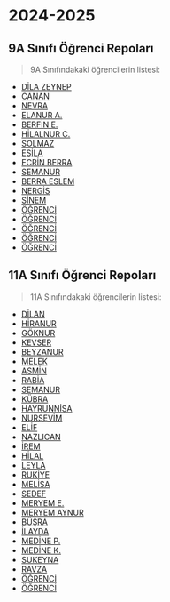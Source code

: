 # 2024-2025

## 9A Sınıfı Öğrenci Repoları

> 9A Sınıfındakaki öğrencilerin listesi:
<ul class="list">
            <li><a href="https://github.com/dilazeynepy">DİLA ZEYNEP</a></li>
            <li><a href="https://github.com/Canan77745">CANAN</a></li>
            <li><a href="https://github.com/Nevrakurtuldu">NEVRA</a></li>
            <li><a href="https://github.com/elanuraydin13">ELANUR A.</a></li>
            <li><a href="https://github.com/Berfinesme">BERFİN E.</a></li>
            <li><a href="https://github.com/nurcanik05">HİLALNUR C.</a></li>
            <li><a href="https://github.com/Solmaz520">SOLMAZ</a></li>
            <li><a href="https://github.com/esikasakami">ESİLA</a></li>
            <li><a href="https://github.com/ecrinberra">ECRİN BERRA</a></li>
            <li><a href="https://github.com/Semanurilkbhr5252">SEMANUR</a></li>
            <li><a href="https://github.com/berrayildiz">BERRA ESLEM</a></li>
            <li><a href="https://github.com/nergiscelikbas">NERGİS</a></li>
            <li><a href="https://github.com/sinem49">SİNEM</a></li>
            <li><a href="#">ÖĞRENCİ</a></li>
            <li><a href="#">ÖĞRENCİ</a></li>
            <li><a href="#">ÖĞRENCİ</a></li>
            <li><a href="#">ÖĞRENCİ</a></li>
            <li><a href="#">ÖĞRENCİ</a></li>
        </ul>

        
## 11A Sınıfı Öğrenci Repoları

>11A Sınıfındakaki öğrencilerin listesi:
<ul class="list">
    <li><a href="https://github.com/DilanKaya2013">DİLAN</a></li>
    <li><a href="https://github.com/hiranur13">HİRANUR</a></li>
    <li><a href="https://github.com/goknurbilisim1">GÖKNUR</a></li>
    <li><a href="https://github.com/kevrrana">KEVSER</a></li>
    <li><a href="https://github.com/tanyelibeyza">BEYZANUR</a></li>
    <li><a href="https://github.com/MelekErisgin34">MELEK</a></li>
    <li><a href="https://github.com/AsminSayim">ASMİN</a></li>
    <li><a href="https://github.com/rabiaakkus">RABİA</a></li>
    <li><a href="https://github.com/Semanur7272727272akin">SEMANUR</a></li>
    <li><a href="https://github.com/kkubrattas">KÜBRA</a></li>
    <li><a href="https://github.com/hayrunnisayilbur">HAYRUNNİSA</a></li>
    <li><a href="https://github.com/bhcnursevim">NURSEVİM</a></li>
    <li><a href="https://github.com/elifftorun">ELİF</a></li>
    <li><a href="https://github.com/Nazlicankaradeniz">NAZLICAN</a></li>
    <li><a href="https://github.com/Iremkeser37">İREM</a></li>
    <li><a href="https://github.com/halleyios">HİLAL</a></li>
    <li><a href="https://github.com/Leylasenol">LEYLA</a></li>
    <li><a href="https://github.com/baytBuyucusu">RUKİYE</a></li>
    <li><a href="https://github.com/tugtekinmelis">MELİSA</a></li>
    <li><a href="https://github.com/ssedeff">SEDEF</a></li>
    <li><a href="https://github.com/Merisbilisim">MERYEM E.</a></li>
    <li><a href="https://github.com/11meryem">MERYEM AYNUR</a></li>
    <li><a href="https://github.com/busra37">BÜŞRA</a></li>
    <li><a href="https://github.com/ilaydadaban00">İLAYDA</a></li>
    <li><a href="https://github.com/Medinepehlivan34">MEDİNE P.</a></li>
    <li><a href="https://github.com/medinedefne">MEDİNE K.</a></li>
    <li><a href="https://github.com/sukeynacelik1473">SUKEYNA</a></li>
    <li><a href="https://github.com/lynx4r">RAVZA</a></li>
    <li><a href="#">ÖĞRENCİ</a></li>
    <li><a href="#">ÖĞRENCİ</a></li>
</ul>
